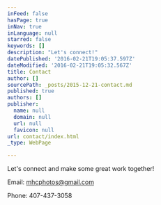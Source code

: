 ```yaml
---
inFeed: false
hasPage: true
inNav: true
inLanguage: null
starred: false
keywords: []
description: "Let's connect!"
datePublished: '2016-02-21T19:05:37.597Z'
dateModified: '2016-02-21T19:05:32.567Z'
title: Contact
author: []
sourcePath: _posts/2015-12-21-contact.md
published: true
authors: []
publisher:
  name: null
  domain: null
  url: null
  favicon: null
url: contact/index.html
_type: WebPage

---
```

Let's connect and make some great work together!

Email: [mhcphotos@gmail.com][0]

Phone: 407-437-3058

[0]: mhcphotos@gmail.com